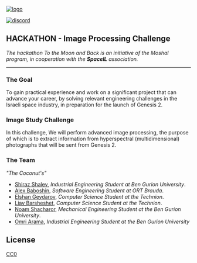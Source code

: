 [![logo]](#)

[![discord]](https://discord.gg/w8cYq5R6)

## HACKATHON - Image Processing Challenge
_The hackathon To the Moon and Back is an initiative of the Moshal program,
in cooperation with the **SpaceIL** association._


---
### The Goal

To gain practical experience and work on a significant project that can advance your career, by solving relevant engineering challenges in the Israeli space industry, in preparation for the launch of Genesis 2.

### Image Study Challenge

In this challenge, We will perform advanced image processing, the purpose of which is to extract information from hyperspectral (multidimensional) photographs that will be sent from Genesis 2.

### The Team

_"The Coconut's"_


- [Shiraz Shalev](https://github.com/shirazshalev), _Industrial Engineering Student at Ben Gurion University_.
- [Alex Baboshin](https://github.com/AxFISR), _Software Engineering Student at ORT Brauda_.
- [Elshan Geydarov](https://github.com/TTuT6yJI), _Computer Science Student at the Technion_. 
- [Liav Barsheshet](https://github.com/liavbarsheshet), _Computer Science Student at the Technion_.
- [Noam Shacharor](https://github.com/noamshac), _Mechanical Engineering Student at the Ben Gurion University_.
- [Omri Arama](https://github.com/aramao), _Industrial Engineering Student at the Ben Gurion University_

## License

[CC0](LICENSE)

[discord]: https://img.shields.io/discord/1037417733563875359?label=Discord%20Server&logo=Discord&logoColor=%235662F6&style=social
[logo]: https://lh3.googleusercontent.com/pjvwaoK3NDsIKPDY_4fgtZ34VpJGpjINNcMfirRGi0-IoPeNLcbN-wFm2SVkCJTy7l32br7VjW9MF8XarIQmMaOXisLKk7udZsoy00YYHaWn1APDix2982gHoXx8NIHoY4tzJveCqw=w2400
